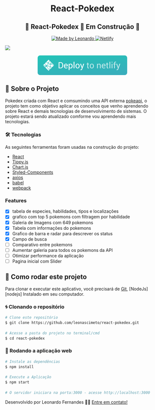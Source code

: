 <h1 align="center">
React-Pokedex
</h1>

<h2 align="center">
🚧 React-Pokedex  🚀 Em Construção 🚧
</h2>
<p align="center">
  <a href="https://www.linkedin.com/in/leonascimentopro/">
      <img alt="Made by Leonardo" src="https://img.shields.io/badge/Made%20By-Leonardo%20Fernandes-blue">
  </a>
  <a target="_blank" href="https://react-podedex-leon-project.netlify.app/">
    <img alt="Netlify" src="https://api.netlify.com/api/v1/badges/534d0639-5a3a-43ae-b699-f3e7fc31113e/deploy-status">
  </a>
</p>

<img src="github/gif-readme.gif">

<div align="center">

<a target="_blank" href="https://react-podedex-leon-project.netlify.app/"><img alt="netlify" src="github/netlify.svg" ></img></a>

</div>

## 🚀 Sobre o Projeto

Pokedex criada com React e comsumindo uma API externa [pokeapi](pokeapi.co), o projeto tem como objetivo aplicar os conceitos que venho aprendendo sobre React e demais tecnologias de desenvolvimento de sistemas. O projeto estará sendo atualizado comforme vou aprendendo mais tecnologias.

### 🛠 Tecnologias

As seguintes ferramentas foram usadas na construção do projeto:

- [React](https://pt-br.reactjs.org/)
- [Tippy.js](https://atomiks.github.io/tippyjs/)
- [Chart.js](https://www.chartjs.org/)
- [Styled-Components](https://styled-components.com/)
- [axios](https://www.npmjs.com/package/axios)
- [babel](https://babeljs.io/)
- [webpack](https://webpack.js.org/)

### Features

- [x] tabela de especies, habilidades, tipos e localizações
- [x] grafico com top 5 pokemons com filtragem por habilidade
- [x] Galeria de Imagens com 649 pokemons
- [x] Tabela com informações do pokemons
- [x] Grafico de barra e radar para descrever os status
- [x] Campo de busca
- [ ] Comparativo entre pokemons
- [ ] Aumentar galeria para todos os pokemons da API
- [ ] Otimizar performance da aplicação
- [ ] Pagina inicial com Slider

## 🚀 Como rodar este projeto

Para clonar e executar este aplicativo, você precisará de [Git](https://git-scm.com), [NodeJs][nodejs] Instalado em seu computador.

### 🌀 Clonando o repositório

```bash
# Clone este repositório
$ git clone https://github.com/leonascimeto/react-pokedex.git

# Acesse a pasta do projeto no terminal/cmd
$ cd react-pokedex
```

### 🧭 Rodando a aplicação web

```bash
# Instale as dependências
$ npm install

# Execute a Aplicação
$ npm start

# O servidor iniciara na porta:3000 - acesse http://localhost:3000

```

Desenvolvido por Leonardo Fernandes 👨‍💻 [Entre em contato!](https://www.linkedin.com/in/leonascimentopro/)

